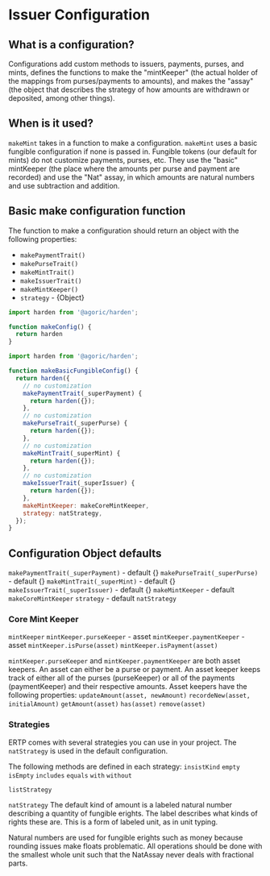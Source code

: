 # Issuer Configuration

## What is a configuration?

Configurations add custom methods to issuers, payments, purses, and mints, defines the functions to make the "mintKeeper" (the actual holder of the mappings from purses/payments to amounts), and makes the "assay" (the object that describes the strategy of how amounts are withdrawn or deposited, among other things).

## When is it used?

`makeMint` takes in a function to make a configuration. `makeMint` uses a basic fungible configuration if none is passed in. Fungible tokens (our default for mints) do not customize payments, purses, etc. They use the "basic" mintKeeper (the place where the amounts per purse and payment are recorded) and use the "Nat" assay, in which amounts are natural numbers and use subtraction and addition.

## Basic make configuration function

The function to make a configuration should return an object with the following properties:

- `makePaymentTrait()`
- `makePurseTrait()`
- `makeMintTrait()`
- `makeIssuerTrait()`
- `makeMintKeeper()`
- `strategy` - {Object}

```js
import harden from '@agoric/harden';

function makeConfig() {
  return harden
}

```

```js
import harden from '@agoric/harden';

function makeBasicFungibleConfig() {
  return harden({
    // no customization
    makePaymentTrait(_superPayment) {
      return harden({});
    },
    // no customization
    makePurseTrait(_superPurse) {
      return harden({});
    },
    // no customization
    makeMintTrait(_superMint) {
      return harden({});
    },
    // no customization
    makeIssuerTrait(_superIssuer) {
      return harden({});
    },
    makeMintKeeper: makeCoreMintKeeper,
    strategy: natStrategy,
  });
}
```

## Configuration Object defaults

`makePaymentTrait(_superPayment)` - default {}
`makePurseTrait(_superPurse)` - default {}
`makeMintTrait(_superMint)` - default {}
`makeIssuerTrait(_superIssuer)` - default {}
`makeMintKeeper` - default `makeCoreMintKeeper`
`strategy` - default `natStrategy`

### Core Mint Keeper

`mintKeeper`
`mintKeeper.purseKeeper` - asset
`mintKeeper.paymentKeeper` - asset
`mintKeeper.isPurse(asset)`
`mintKeeper.isPayment(asset)`

`mintKeeper.purseKeeper` and `mintKeeper.paymentKeeper` are both asset keepers. An asset can either be a purse or payment. An asset keeper keeps track of either all of the purses (purseKeeper) or all of the payments (paymentKeeper) and their respective amounts. Asset keepers have the following properties:
`updateAmount(asset, newAmount)`
`recordeNew(asset, initialAmount)`
`getAmount(asset)`
`has(asset)`
`remove(asset)`

### Strategies

ERTP comes with several strategies you can use in your project. The `natStrategy` is used in the default configuration.

The following methods are defined in each strategy:
`insistKind`
`empty`
`isEmpty`
`includes`
`equals`
`with`
`without`


`listStrategy`

`natStrategy`
The default kind of amount is a labeled natural number describing a quantity of fungible erights. The label describes what kinds of rights these are. This is a form of labeled unit, as in unit typing.

Natural numbers are used for fungible erights such as money because rounding issues make floats problematic. All operations should be done with the smallest whole unit such that the NatAssay never deals with fractional parts.
